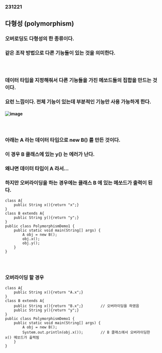 ### 231221
## 다형성 (polymorphism)
### 오버로딩도 다형성의 한 종류이다.
### 같은 조작 방법으로 다른 기능들이 있는 것을 의미한다.
### <br/>

### 데이터 타입을 지정해줘서 다른 기능들을 가진 메쏘드들의 집합을 만드는 것이다.
### 요런 느낌이다. 전체 기능이 있는데 부분적인 기능만 사용 가능하게 한다.
#### ![image](https://github.com/Shin-jongwhan/java/assets/62974484/1df553c7-7acc-4bdb-95d8-b05a36c538a8)
### <br/>

### 아래는 A 라는 데이터 타입으로 new B() 를 만든 것이다.
### 이 경우 B 클래스에 있는 y() 는 에러가 난다.
### 왜냐면 데이터 타입이 A 라서...
### 하지만 오버라이딩을 하는 경우에는 클래스 B 에 있는 메쏘드가 출력이 된다.
```
class A{
    public String x(){return "x";}
}
class B extends A{
    public String y(){return "y";}
}
public class PolymorphismDemo1 {
    public static void main(String[] args) {
        A obj = new B();
        obj.x();
        obj.y();
    }
}
```
### <br/>

### 오버라이딩 할 경우
```
class A{
    public String x(){return "A.x";}
}
class B extends A{
    public String x(){return "B.x";}        // 오버라이딩을 하였음
    public String y(){return "y";}
}
public class PolymorphismDemo1 {
    public static void main(String[] args) {
        A obj = new B();
        System.out.println(obj.x());        // B 클래스에서 오버라이딩한 x() 메쏘드가 출력됨
    }
}
```
### <br/>





